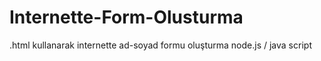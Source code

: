 # Internette-Form-Olusturma
.html kullanarak internette ad-soyad formu oluşturma node.js / java script

